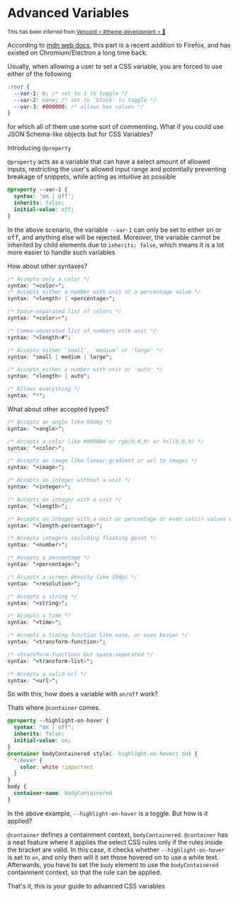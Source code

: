 # Advanced Variables

<sub>This has been inferred from <a href="https://discord.com/channels/1015060230222131221/1134844326933954622/1355074670713372804">Vencord > #theme-development > 💬</a></sub>

According to [mdn web docs](https://developer.mozilla.org/en-US/docs/Web/CSS/@property/syntax#browser_compatibility), this part is a recent addition to Firefox, and has existed on Chromium/Electron a long time back.

Usually, when allowing a user to set a CSS variable, you are forced to use either of the following
```css
:root {
  --var-1: 0; /* set to 1 to toggle */
  --var-2: none; /* set to 'block' to toggle */
  --var-3: #000000; /* allows hex values */
}
```
for which all of them use some sort of commenting. What if you could use JSON Schema-like objects but for CSS Variables?

Introducing `@property`

`@property` acts as a variable that can have a select amount of allowed inputs, restricting the user's allowed input range and potentially preventing breakage of snippets, while acting as intuitive as possible

```css
@property --var-1 {
  syntax: 'on | off';
  inherits: false;
  initial-value: off;
}
```
In the above scenario, the variable `--var-1` can only be set to either <kbd>on</kbd> or <kbd>off</kbd>, and anything else will be rejected. Moreover, the variable cannot be inherited by child elements due to `inherits: false`, which means it is a lot more easier to handle such variables

How about other syntaxes?
```css
/* Accepts only a color */
syntax: "<color>";
/* Accepts either a number with unit or a percentage value */
syntax: "<length> | <percentage>";

/* Space-separated list of colors */
syntax: "<color>+";

/* Comma-separated list of numbers with unit */
syntax: "<length>#";

/* Accepts either 'small', 'medium' or 'large' */
syntax: "small | medium | large";

/* Accepts either a number with unit or 'auto' */
syntax: "<length> | auto";

/* Allows everything */
syntax: "*";
```
What about other accepted types?
```css
/* Accepts an angle like 90deg */
syntax: "<angle>";

/* Accepts a color like #000000 or rgb(0,0,0) or hsl(0,0,0) */
syntax: "<color>";

/* Accepts an image like linear-gradient or url to images */
syntax: "<image>";

/* Accepts an integer without a unit */
syntax: "<integer>";

/* Accepts an integer with a unit */
syntax: "<length>";

/* Accepts an integer with a unit or percentage or even calc() values with both */
syntax: "<length-percentage>";

/* Accepts integers including floating point */
syntax: "<number>";

/* Accepts a percentage */
syntax: "<percentage>";

/* Accepts a screen density like 10dpi */
syntax: "<resolution>";

/* Accepts a string */
syntax: "<string>";

/* Accepts a time */
syntax: "<time>";

/* Accepts a timing function like ease, or even bezier */
syntax: "<transform-function>";

/* <transform-function> but space-seperated */
syntax: "<transform-list>";

/* Accepts a valid url */
syntax: "<url>";
```

So with this, how does a variable with `on/off` work?

Thats where `@container` comes.

```css
@property --highlight-on-hover {
  syntax: "on | off";
  inherits: false;
  initial-value: on;
}
@container bodyContainered style(--highlight-on-hover: on) {
  *:hover {
    color: white !important
  }
}
body {
  container-name: bodyContainered
}
```

In the above example, `--highlight-on-hover` is a toggle. But how is it applied?

`@container` defines a containment context, `bodyContainered`. `@container` has a neat feature where it applies the select CSS rules only if the rules inside the bracket are valid. In this case, it checks whether `--highlight-on-hover` is set to `on`, and only then will it set those hovered on to use a white text. Afterwards, you have to set the `body` element to use the `bodyContainered` containment context, so that the rule can be applied.

That's it, this is your guide to advanced CSS variables
